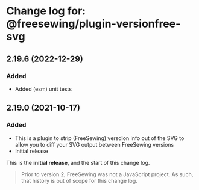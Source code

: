 # Change log for: @freesewing/plugin-versionfree-svg


## 2.19.6 (2022-12-29)

### Added

 - Added (esm) unit tests

## 2.19.0 (2021-10-17)

### Added

 - This is a plugin to strip (FreeSewing) versdion info out of the SVG to allow you to diff your SVG output between FreeSewing versions
 - Initial release


This is the **initial release**, and the start of this change log.

> Prior to version 2, FreeSewing was not a JavaScript project.
> As such, that history is out of scope for this change log.

